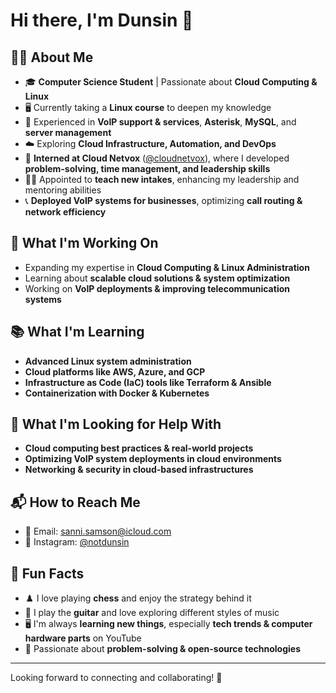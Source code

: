 # Hi there, I'm Dunsin 👋  

## 👨‍💻 About Me  
- 🎓 **Computer Science Student** | Passionate about **Cloud Computing & Linux**  
- 🖥️ Currently taking a **Linux course** to deepen my knowledge  
- 📡 Experienced in **VoIP support & services**, **Asterisk**, **MySQL**, and **server management**  
- ☁️ Exploring **Cloud Infrastructure, Automation, and DevOps**  
- 🏢 **Interned at Cloud Netvox** ([@cloudnetvox](https://www.instagram.com/cloudnetvox)), where I developed **problem-solving, time management, and leadership skills**  
- 👨‍🏫 Appointed to **teach new intakes**, enhancing my leadership and mentoring abilities  
- 📞 **Deployed VoIP systems for businesses**, optimizing **call routing & network efficiency**  

## 🚀 What I'm Working On  
- Expanding my expertise in **Cloud Computing & Linux Administration**  
- Learning about **scalable cloud solutions & system optimization**  
- Working on **VoIP deployments & improving telecommunication systems**  

## 📚 What I'm Learning  
- **Advanced Linux system administration**  
- **Cloud platforms like AWS, Azure, and GCP**  
- **Infrastructure as Code (IaC) tools like Terraform & Ansible**  
- **Containerization with Docker & Kubernetes**  

## 🤝 What I'm Looking for Help With  
- **Cloud computing best practices & real-world projects**  
- **Optimizing VoIP system deployments in cloud environments**  
- **Networking & security in cloud-based infrastructures**  

## 📬 How to Reach Me  
- 📧 Email: [sanni.samson@icloud.com](mailto:sanni.samson@icloud.com)  
- 📸 Instagram: [@notdunsin](https://www.instagram.com/notdunsin)  

## 🎉 Fun Facts  
- ♟️ I love playing **chess** and enjoy the strategy behind it  
- 🎸 I play the **guitar** and love exploring different styles of music  
- 🖥️ I'm always **learning new things**, especially **tech trends & computer hardware parts** on YouTube  
- 🔧 Passionate about **problem-solving & open-source technologies**  

---

Looking forward to connecting and collaborating! 🚀  

